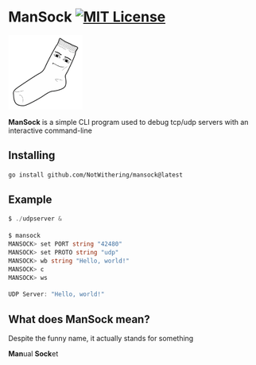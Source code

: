 # ManSock [![MIT License](https://img.shields.io/badge/License-MIT-a10b31)](https://github.com/NotWithering/mansock/blob/master/LICENSE)
<img src="sock.png" width=150px alt="sock with roblox man face">

**ManSock** is a simple CLI program used to debug tcp/udp servers with an interactive command-line

## Installing
```bash
go install github.com/NotWithering/mansock@latest
```
## Example
```go
$ ./udpserver &

$ mansock
MANSOCK> set PORT string "42480"
MANSOCK> set PROTO string "udp"
MANSOCK> wb string "Hello, world!"
MANSOCK> c
MANSOCK> ws

UDP Server: "Hello, world!"
```

## What does ManSock mean?
Despite the funny name, it actually stands for something

**Man**ual **Sock**et
